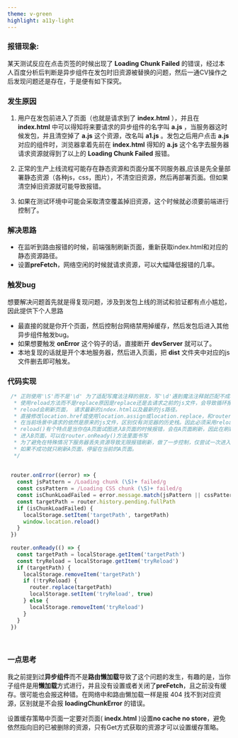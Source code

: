 ```yaml
---
theme: v-green
highlight: a11y-light
---
```

### 报错现象:

  某天测试反应在点击页签的时候出现了 **Loading Chunk Failed** 的错误，经过本人百度分析后判断是异步组件在发包时旧资源被替换的问题，然后一通CV操作之后发现问题还是存在，于是便有如下探究。

### 发生原因

1. 用户在发包前进入了页面（也就是请求到了 **index.html** ），并且在 **index.html** 中可以得知将来要请求的异步组件的名字叫 **a.js** ，当服务器这时候发包，并且清空掉了 **a.js** 这个资源，改名叫 **a1.js** 。发包之后用户点击 **a.js** 对应的组件时，浏览器拿着先前在 **index.html** 得知的 **a.js** 这个名字去服务器请求资源就得到了以上的 **Loading Chunk Failed** 报错。

2. 正常的生产上线流程可能存在静态资源和页面分属不同服务器,应该是先全量部署静态资源（各种js，css，图片），不清空旧资源，然后再部署页面。但如果清空掉旧资源就可能导致报错。

3. 如果在测试环境中可能会采取清空覆盖掉旧资源，这个时候就必须要前端进行控制了。

### 解决思路

-   在监听到路由报错的时候，前端强制刷新页面，重新获取index.html和对应的静态资源路径。
-   设置**preFetch**，网络空闲的时候就请求资源，可以大幅降低报错的几率。

### 触发bug

想要解决问题首先就是得复现问题，涉及到发包上线的测试和验证都有点小尴尬，因此提供下个人思路

-   最直接的就是你开个页面，然后控制台网络禁用掉缓存，然后发包后进入其他异步组件触发bug。
-   如果想要触发 **onError** 这个钩子的话，直接断开 **devServer** 就可以了。
-   本地复现的话就是开个本地服务器，然后进入页面，把 **dist** 文件夹中对应的js文件删去即可触发。

### 代码实现

```js
 /* 正则使用'\S'而不是'\d' 为了适配写魔法注释的朋友，写'\d'遇到魔法注释就匹配不成功了。
  * 使用reload方法而不是replace原因是replace还是去请求之前的js文件，会导致循环报错。
  * reload会刷新页面， 请求最新的index.html以及最新的js路径。
  * 直接修改location.href或使用location.assign或location.replace，和router.replace同理， 
  * 在当前场景中请求的依然是原来的js文件，区别仅有浏览器的历史栈。因此必须采用reload.
  * reload()有个特点是当你在A页面试图进入B页面的时候报错，会在A页面刷新，因此在刷新后需要手动书写逻辑
  * 进入B页面，可以在router.onReady()方法里面书写
  * 为了避免在特殊情况下服务器丢失资源导致无限报错刷新，做了一步控制，仅尝试一次进入B页面，
  * 如果不成功就只刷新A页面，停留在当前的A页面。
  */
 
 
 router.onError((error) => {
   const jsPattern = /Loading chunk (\S)+ failed/g
   const cssPattern = /Loading CSS chunk (\S)+ failed/g
   const isChunkLoadFailed = error.message.match(jsPattern || cssPattern)
   const targetPath = router.history.pending.fullPath
   if (isChunkLoadFailed) {
     localStorage.setItem('targetPath', targetPath)
     window.location.reload()
   }
 })
 
 router.onReady(() => {
   const targetPath = localStorage.getItem('targetPath')
   const tryReload = localStorage.getItem('tryReload')
   if (targetPath) {
     localStorage.removeItem('targetPath')
     if (!tryReload) {
       router.replace(targetPath)
       localStorage.setItem('tryReload', true)
     } else {
       localStorage.removeItem('tryReload')
     }
   }
 })
 
 
```

### 一点思考

我之前提到过**异步组件**而不是**路由懒加载**导致了这个问题的发生，有趣的是，当你子组件是用**懒加载**方式进行，并且没有设置或者关闭了**preFetch**，且之前没有缓存。很可能也会报这种错。在网络中和路由懒加载一样是报 404 找不到对应资源，区别就是不会报 **loadingChunkError** 的错误。

设置缓存策略中页面一定要对页面( **inedx.html** )设置**no cache no store**，避免依然指向旧的已被删除的资源，只有Get方式获取的资源才可以设置缓存策略。
